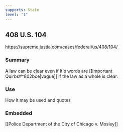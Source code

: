 ```yaml
---
supports: State
level: "1"
---
```

## 408 U.S. 104

https://supreme.justia.com/cases/federal/us/408/104/

### Summary

A law can be clear even if it's words are [[Important Quirbs#^802bce|vague]] if the law as a whole is clear.

### Use

How it may be used and quotes

### Embedded

[[Police Department of the City of Chicago v. Mosley]]
